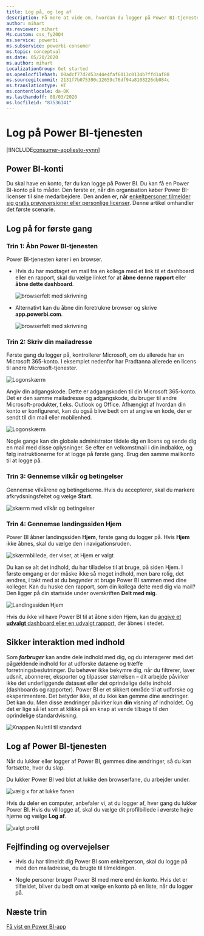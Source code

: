 ```yaml
---
title: Log på, og log af
description: Få mere at vide om, hvordan du logger på Power BI-tjenesten på internettet, og hvordan du logger af.
author: mihart
ms.reviewer: mihart
Ms.custom: css_fy20Q4
ms.service: powerbi
ms.subservice: powerbi-consumer
ms.topic: conceptual
ms.date: 05/20/2020
ms.author: mihart
LocalizationGroup: Get started
ms.openlocfilehash: 00adcf77d2d53a44e4faf6013c0134b7ffd1af80
ms.sourcegitcommit: 2131f7b075390c12659c76df94a8108226db084c
ms.translationtype: HT
ms.contentlocale: da-DK
ms.lasthandoff: 08/03/2020
ms.locfileid: "87536141"
---
```

# <a name="sign-in-to-power-bi-service"></a>Log på Power BI-tjenesten

[!INCLUDE[consumer-appliesto-yynn](../includes/consumer-appliesto-yynn.md)]

## <a name="power-bi-accounts"></a>Power BI-konti
Du skal have en konto, før du kan logge på Power BI. Du kan få en Power BI-konto på to måder. Den første er, når din organisation køber Power BI-licenser til sine medarbejdere. Den anden er, når [enkeltpersoner tilmelder sig gratis prøveversioner eller personlige licenser](../fundamentals/service-self-service-signup-for-power-bi.md). Denne artikel omhandler det første scenarie.

## <a name="sign-in-for-the-first-time"></a>Log på for første gang

### <a name="step-1-open-the-power-bi-service"></a>Trin 1: Åbn Power BI-tjenesten
Power BI-tjenesten kører i en browser. 

- Hvis du har modtaget en mail fra en kollega med et link til et dashboard eller en rapport, skal du vælge linket for at **åbne denne rapport** eller **åbne dette dashboard**.

    ![browserfelt med skrivning](media/end-user-sign-in/power-bi-share.png)    

- Alternativt kan du åbne din foretrukne browser og skrive **app.powerbi.com**.

    ![browserfelt med skrivning](media/end-user-sign-in/power-bi-sign-in.png)    


### <a name="step-2-type-your-email-address"></a>Trin 2: Skriv din mailadresse
Første gang du logger på, kontrollerer Microsoft, om du allerede har en Microsoft 365-konto. I eksemplet nedenfor har Pradtanna allerede en licens til andre Microsoft-tjenester. 

![Logonskærm](media/end-user-sign-in/power-bi-already.png)

Angiv din adgangskode. Dette er adgangskoden til din Microsoft 365-konto. Det er den samme mailadresse og adgangskode, du bruger til andre Microsoft-produkter, f.eks. Outlook og Office.  Afhængigt af hvordan din konto er konfigureret, kan du også blive bedt om at angive en kode, der er sendt til din mail eller mobilenhed.   

![Logonskærm](media/end-user-sign-in/power-bi-pass.png)

Nogle gange kan din globale administrator tildele dig en licens og sende dig en mail med disse oplysninger. Se efter en velkomstmail i din indbakke, og følg instruktionerne for at logge på første gang. Brug den samme mailkonto til at logge på. 
 
### <a name="step-3-review-the-terms-and-conditions"></a>Trin 3: Gennemse vilkår og betingelser
Gennemse vilkårene og betingelserne. Hvis du accepterer, skal du markere afkrydsningsfeltet og vælge **Start**.

![skærm med vilkår og betingelser](media/end-user-sign-in/power-bi-term.png)



### <a name="step-4-review-your-home-landing-page"></a>Trin 4: Gennemse landingssiden Hjem
Power BI åbner landingssiden **Hjem**, første gang du logger på. Hvis **Hjem** ikke åbnes, skal du vælge den i navigationsruden. 

![skærmbillede, der viser, at Hjem er valgt](media/end-user-sign-in/power-bi-home-selected.png)

Du kan se alt det indhold, du har tilladelse til at bruge, på siden Hjem. I første omgang er der måske ikke så meget indhold, men bare rolig, det ændres, i takt med at du begynder at bruge Power BI sammen med dine kolleger. Kan du huske den rapport, som din kollega delte med dig via mail? Den ligger på din startside under overskriften **Delt med mig**.

![Landingssiden Hjem](media/end-user-sign-in/power-bi-home.png)

Hvis du ikke vil have Power BI til at åbne siden Hjem, kan du [angive et **udvalgt** dashboard eller en udvalgt rapport](end-user-featured.md), der åbnes i stedet. 

## <a name="safely-interact-with-content"></a>Sikker interaktion med indhold
Som ***forbruger*** kan andre dele indhold med dig, og du interagerer med det pågældende indhold for at udforske dataene og træffe forretningsbeslutninger.  Du behøver ikke bekymre dig, når du filtrerer, laver udsnit, abonnerer, eksporter og tilpasser størrelsen – dit arbejde påvirker ikke det underliggende datasæt eller det oprindelige delte indhold (dashboards og rapporter). Power BI er et sikkert område til at udforske og eksperimentere. Det betyder ikke, at du ikke kan gemme dine ændringer. Det kan du. Men disse ændringer påvirker kun **din** visning af indholdet. Og det er lige så let som at klikke på en knap at vende tilbage til den oprindelige standardvisning.

![Knappen Nulstil til standard](media/end-user-sign-in/power-bi-reset.png)

## <a name="sign-out-of-the-power-bi-service"></a>Log af Power BI-tjenesten
Når du lukker eller logger af Power BI, gemmes dine ændringer, så du kan fortsætte, hvor du slap.

Du lukker Power BI ved blot at lukke den browserfane, du arbejder under. 

![vælg x for at lukke fanen](media/end-user-sign-in/power-bi-close.png) 

Hvis du deler en computer, anbefaler vi, at du logger af, hver gang du lukker Power BI.  Hvis du vil logge af, skal du vælge dit profilbillede i øverste højre hjørne og vælge **Log af**.  

![valgt profil](media/end-user-sign-in/power-bi-sign-out.png) 

## <a name="troubleshooting-and-considerations"></a>Fejlfinding og overvejelser
- Hvis du har tilmeldt dig Power BI som enkeltperson, skal du logge på med den mailadresse, du brugte til tilmeldingen.

- Nogle personer bruger Power BI med mere end én konto. Hvis det er tilfældet, bliver du bedt om at vælge en konto på en liste, når du logger på. 

## <a name="next-steps"></a>Næste trin
[Få vist en Power BI-app](end-user-app-view.md)

